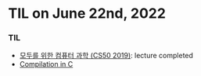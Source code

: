 # **TIL on June 22nd, 2022**

### TIL
- [모두를 위한 컴퓨터 과학 (CS50 2019)](https://www.boostcourse.org/cs112): lecture completed
- [Compilation in C](../../../ETC/compilation-in-c-06-22-2022.md)